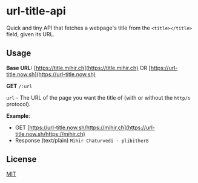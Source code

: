# url-title-api

Quick and tiny API that fetches a webpage's title from the `<title></title>` field, given its URL.

## Usage

**Base URL:** [https://title.mihir.ch](https://title.mihir.ch) OR [https://url-title.now.sh](https://url-title.now.sh)

**GET** `/:url`

`url` - The URL of the page you want the title of (with or without the `http/s` protocol).

**Example**:

- GET [https://url-title.now.sh/https://mihir.ch](https://url-title.now.sh/https://mihir.ch)
- Response (text/plain) `Mihir Chaturvedi · plibither8`

## License

[MIT](LICENSE)
